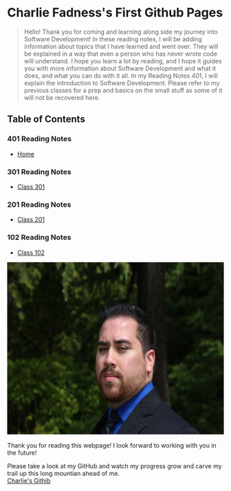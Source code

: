 # Charlie Fadness's First Github Pages

> Hello! Thank you for coming and learning along side my journey into Software Development! In these reading notes, I will be adding information about topics that I have learned and went over. They will be explained in a way that even a person who has never wrote code will understand. I hope you learn a lot by reading, and I hope it guides you with more information about Software Development and what it does, and what you can do with it all. In my Reading Notes 401, I will explain the introduction to Software Development. Please refer to my previous classes for a prep and basics on the small stuff as some of it will not be recovered here.

## Table of Contents

### 401 Reading Notes

- [Home](https://fadnesscharlie.github.io/reading-notes/401)

### 301 Reading Notes

- [Class 301](https://fadnesscharlie.github.io/reading-notes/301)

### 201 Reading Notes

- [Class 201](https://fadnesscharlie.github.io/reading-notes/201)

### 102 Reading Notes  

- [Class 102](https://fadnesscharlie.github.io/reading-notes/102)

<img src="../images/Profile-Pic.JPG" width="600" height="400">

Thank you for reading this webpage! I look forward to working with you in the future!  

Please take a look at my GitHub and watch my progress grow and carve my trail up this long mountian ahead of me.  
[Charlie's Githib](https://github.com/fadnesscharlie)
